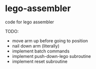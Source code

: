 # lego-assembler
code for lego assembler

TODO:
- move arm up before going to position
- nail down arm (literally)
- implement batch commands
- implement push-down-lego subroutine
- implement reset subroutine
